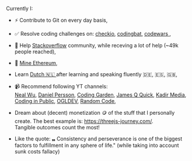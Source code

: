 
Currently I: 
- ⚡ Contribute to Git on every day basis, 
- ✅ Resolve coding challenges on: <a href="https://checkio.org/"> checkio</a>, <a href="https://codingbat.com/java">codingbat</a>, <a href="https://www.codewars.com/">codewars </a>, 
- 💬 Help <a href="https://stackoverflow.com/users/6807182/jacobtheknitter">Stackoverflow</a> community, while receving a lot of help (~49k people reached),
- 🌱 <a href="https://eth.2miners.com/account/13jyesrqiAKk6dYAfvW6qy719jsKaV1h5y">Mine Ethereum</a>,
- Learn <a href="https://www.duolingo.com/profile/Jacob_02"> Dutch 🇳🇱 </a> after learning and speaking fluently 🇩🇪, 🇪🇸, 🇬🇧,
- 📹 Recommend following YT channels: <br>
<a href="url">Neal Wu</a>,
<a href="url">Daniel Persson</a>, 
<a href="url">Coding Garden</a>, 
<a href="url">James Q Quick</a>, 
<a href="url">Kadir Media</a>, 
<a href="url">Coding in Public</a>, 
<a href="url">OGLDEV</a>, 
<a href="url">Random Code</a>,

- Dream about (decent) monetization 🪙 of the stuff that I personally create. The best example is: https://threejs-journey.com/. <br> Tangible outcomes count the most!

- Like the quote: ❠ Consistency and perseverance is one of the biggest factors to fulfillment in any sphere of life." (while taking into account sunk costs fallacy)

<!--
### Hi there 👋
**knitterJ/knitterJ** is a ✨ _special_ ✨ repository because its `README.md` (this file) appears on your GitHub profile.

Here are some ideas to get you started:

- 🔭 I’m currently working on ...
- 🌱 I’m currently learning ...
- 👯 I’m looking to collaborate on ...
- 🤔 I’m looking for help with ...
- 💬 Ask me about ...
- 📫 How to reach me: ...
- 😄 Pronouns: ...
- ⚡ Fun fact: ...
-->
